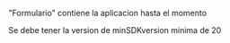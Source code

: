 "Formulario" contiene la aplicacion hasta el momento

Se debe tener la version de minSDKversion minima de 20
